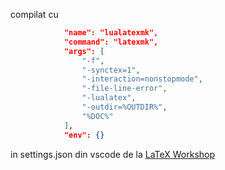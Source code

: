 compilat cu

```json
            "name": "lualatexmk",
            "command": "latexmk",
            "args": [
                "-f",
                "-synctex=1",
                "-interaction=nonstopmode",
                "-file-line-error",
                "-lualatex",
                "-outdir=%OUTDIR%",
                "%DOC%"
            ],
            "env": {}
```

in settings.json din vscode de la [LaTeX Workshop](https://github.com/James-Yu/LaTeX-Workshop)
